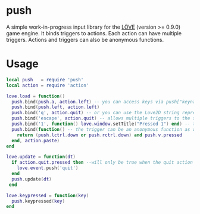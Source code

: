 push
===========
A simple work-in-progress input library for the [LÖVE](https://love2d.org/) (version >= 0.9.0) game engine. It binds triggers to actions. Each action can have multiple triggers. Actions and triggers can also be anonymous functions.

Usage
=====
```lua
local push   = require 'push'
local action = require 'action'

love.load = function()
  push.bind(push.a, action.left) -- you can access keys via push["keyname"]
  push.bind(push.left, action.left) 
  push.bind('q', action.quit) -- or you can use the Love2D string representation 
  push.bind('escape', action.quit) -- allows multiple triggers to the same action
  push.bind('1', function() love.window.setTitle("Pressed 1") end) -- the action can be an anonymous function
  push.bind(function() -- the trigger can be an anonymous function as well
    return (push.lctrl.down or push.rctrl.down) and push.v.pressed
  end, action.paste)
end

love.update = function(dt)
  if action.quit.pressed then --will only be true when the quit action's trigger has been pressed 
    love.event.push('quit') 
  end
  push.update(dt)
 end

love.keypressed = function(key)
  push.keypressed(key)
end
```
